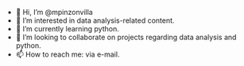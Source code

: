 - 👋 Hi, I’m @mpinzonvilla
- 👀 I’m interested in data analysis-related content.
- 🌱 I’m currently learning python.
- 💞️ I’m looking to collaborate on projects regarding data analysis and python.
- 📫 How to reach me: via e-mail.

<!---
mpinzonvilla/mpinzonvilla is a ✨ special ✨ repository because its `README.md` (this file) appears on your GitHub profile.
You can click the Preview link to take a look at your changes.
--->

